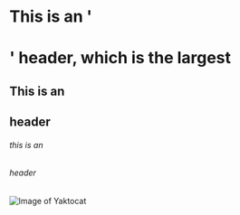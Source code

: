 # This is an '<h1>' header, which is the largest
## This is an <h2> header
###### this is an <h6> header

![Image of Yaktocat](https://octodex.github.com/images/yaktocat.png)
